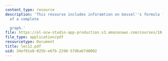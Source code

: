 ```yaml
---
content_type: resource
description: 'This resourse includes inforamtion on Gessel''s formula for Tutte polynomial
  of a complete

  graph.'
file: https://ol-ocw-studio-app-production.s3.amazonaws.com/courses/18-315-combinatorial-theory-introduction-to-graph-theory-extremal-and-enumerative-combinatorics-spring-2005/34ef81e8025be67b229857d6a67d0002_lec12.pdf
file_type: application/pdf
resourcetype: Document
title: lec12.pdf
uid: 34ef81e8-025b-e67b-2298-57d6a67d0002
---
```


